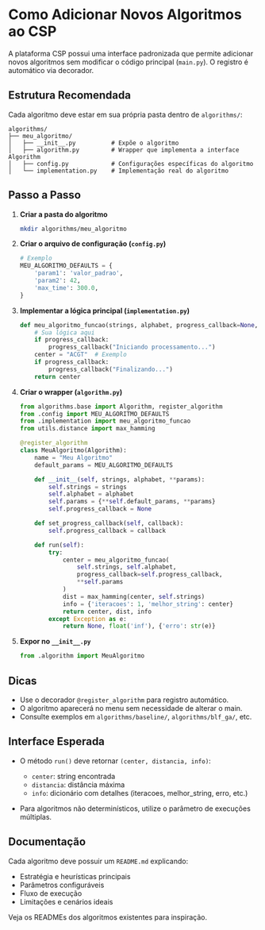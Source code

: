 # Como Adicionar Novos Algoritmos ao CSP

A plataforma CSP possui uma interface padronizada que permite adicionar novos algoritmos sem modificar o código principal (`main.py`). O registro é automático via decorador.

## Estrutura Recomendada

Cada algoritmo deve estar em sua própria pasta dentro de `algorithms/`:

```
algorithms/
├── meu_algoritmo/
│   ├── __init__.py          # Expõe o algoritmo
│   ├── algorithm.py         # Wrapper que implementa a interface Algorithm
│   ├── config.py            # Configurações específicas do algoritmo
│   └── implementation.py    # Implementação real do algoritmo
```

## Passo a Passo

1. **Criar a pasta do algoritmo**
    ```bash
    mkdir algorithms/meu_algoritmo
    ```

2. **Criar o arquivo de configuração (`config.py`)**
    ```python
    # Exemplo
    MEU_ALGORITMO_DEFAULTS = {
        'param1': 'valor_padrao',
        'param2': 42,
        'max_time': 300.0,
    }
    ```

3. **Implementar a lógica principal (`implementation.py`)**
    ```python
    def meu_algoritmo_funcao(strings, alphabet, progress_callback=None, **params):
        # Sua lógica aqui
        if progress_callback:
            progress_callback("Iniciando processamento...")
        center = "ACGT"  # Exemplo
        if progress_callback:
            progress_callback("Finalizando...")
        return center
    ```

4. **Criar o wrapper (`algorithm.py`)**
    ```python
    from algorithms.base import Algorithm, register_algorithm
    from .config import MEU_ALGORITMO_DEFAULTS
    from .implementation import meu_algoritmo_funcao
    from utils.distance import max_hamming

    @register_algorithm
    class MeuAlgoritmo(Algorithm):
        name = "Meu Algoritmo"
        default_params = MEU_ALGORITMO_DEFAULTS

        def __init__(self, strings, alphabet, **params):
            self.strings = strings
            self.alphabet = alphabet
            self.params = {**self.default_params, **params}
            self.progress_callback = None

        def set_progress_callback(self, callback):
            self.progress_callback = callback

        def run(self):
            try:
                center = meu_algoritmo_funcao(
                    self.strings, self.alphabet,
                    progress_callback=self.progress_callback,
                    **self.params
                )
                dist = max_hamming(center, self.strings)
                info = {'iteracoes': 1, 'melhor_string': center}
                return center, dist, info
            except Exception as e:
                return None, float('inf'), {'erro': str(e)}
    ```

5. **Expor no `__init__.py`**
    ```python
    from .algorithm import MeuAlgoritmo
    ```

## Dicas

- Use o decorador `@register_algorithm` para registro automático.
- O algoritmo aparecerá no menu sem necessidade de alterar o main.
- Consulte exemplos em `algorithms/baseline/`, `algorithms/blf_ga/`, etc.

## Interface Esperada

- O método `run()` deve retornar `(center, distancia, info)`:
    - `center`: string encontrada
    - `distancia`: distância máxima
    - `info`: dicionário com detalhes (iteracoes, melhor_string, erro, etc.)

- Para algoritmos não determinísticos, utilize o parâmetro de execuções múltiplas.

## Documentação

Cada algoritmo deve possuir um `README.md` explicando:
- Estratégia e heurísticas principais
- Parâmetros configuráveis
- Fluxo de execução
- Limitações e cenários ideais

Veja os READMEs dos algoritmos existentes para inspiração.
